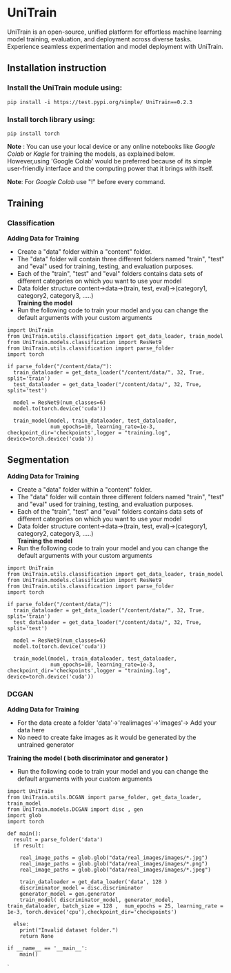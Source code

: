 # UniTrain
UniTrain is an open-source, unified platform for effortless machine learning model training, evaluation, and deployment across diverse tasks. Experience seamless experimentation and model deployment with UniTrain.

## Installation instruction  
### Install the **UniTrain** module using:  
```pip install -i https://test.pypi.org/simple/ UniTrain==0.2.3```    

### Install **torch** library using:  
```pip install torch```    

**Note** : You can use your local device or any online notebooks like *Google Colab* or *Kagle* for training the models, as explained below.<br>
However,using 'Google Colab' would be preferred because of its simple user-friendly interface and the computing power that it brings with itself.

**Note**: For *Google Colab* use "!" before every command.  


## Training  
### Classification  
**Adding Data for Training**    
- Create a "data" folder within a "content" folder.  
- The "data" folder will contain three different folders named "train", "test" and "eval" used for training, testing, and evaluation purposes.  
- Each of the "train", "test" and "eval" folders contains data sets of different categories on which you want to use your model
- Data folder structure content->data->(train, test, eval)->(category1, category2, category3, .....)  
**Training the model**
- Run the following code to train your model and you can change the default arguments with your custom arguments  

```
import UniTrain
from UniTrain.utils.classification import get_data_loader, train_model
from UniTrain.models.classification import ResNet9
from UniTrain.utils.classification import parse_folder
import torch

if parse_folder("/content/data/"):
  train_dataloader = get_data_loader("/content/data/", 32, True, split='train')
  test_dataloader = get_data_loader("/content/data/", 32, True, split='test')

  model = ResNet9(num_classes=6)
  model.to(torch.device('cuda'))

  train_model(model, train_dataloader, test_dataloader,
              num_epochs=10, learning_rate=1e-3, checkpoint_dir='checkpoints',logger = "training.log", device=torch.device('cuda'))
```

## Segmentation  
**Adding Data for Training**  
- Create a "data" folder within a "content" folder.  
- The "data" folder will contain three different folders named "train", "test" and "eval" used for training, testing, and evaluation purposes.  
- Each of the "train", "test" and "eval" folders contains data sets of different categories on which you want to use your model  
- Data folder structure content->data->(train, test, eval)->(category1, category2, category3, .....)  
**Training the model**  
- Run the following code to train your model and you can change the default arguments with your custom arguments  

```
import UniTrain
from UniTrain.utils.classification import get_data_loader, train_model
from UniTrain.models.classification import ResNet9
from UniTrain.utils.classification import parse_folder
import torch

if parse_folder("/content/data/"):
  train_dataloader = get_data_loader("/content/data/", 32, True, split='train')
  test_dataloader = get_data_loader("/content/data/", 32, True, split='test')

  model = ResNet9(num_classes=6)
  model.to(torch.device('cuda'))

  train_model(model, train_dataloader, test_dataloader,
              num_epochs=10, learning_rate=1e-3, checkpoint_dir='checkpoints',logger = "training.log", device=torch.device('cuda'))
```

### DCGAN

**Adding Data for Training**  
- For the data create a folder 'data'->'realimages'->'images'-> Add your data here
- No need to create fake images as it would be generated by the untrained generator  

**Training the model ( both discriminator and generator )**  
- Run the following code to train your model and you can change the default arguments with your custom arguments  

```
import UniTrain
from UniTrain.utils.DCGAN import parse_folder, get_data_loader, train_model
from UniTrain.models.DCGAN import disc , gen
import glob
import torch

def main():
  result = parse_folder('data')
  if result:

    real_image_paths = glob.glob("data/real_images/images/*.jpg")
    real_image_paths = glob.glob("data/real_images/images/*.png")
    real_image_paths = glob.glob("data/real_images/images/*.jpeg")
    
    train_dataloader = get_data_loader('data', 128 )
    discriminator_model = disc.discriminator
    generator_model = gen.generator
    train_model( discriminator_model, generator_model, train_dataloader, batch_size = 128 ,  num_epochs = 25, learning_rate = 1e-3, torch.device('cpu'),checkpoint_dir='checkpoints')

  else:
    print("Invalid dataset folder.")
    return None

if __name__ == '__main__':
    main()
```


 





  


`  
